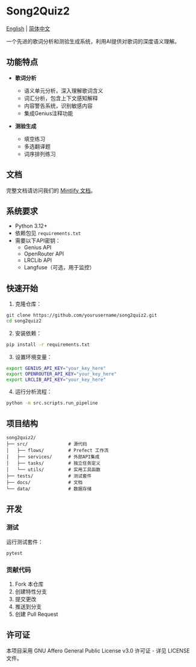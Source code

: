 # Song2Quiz2

[English](README.md) | [简体中文](README.zh-CN.md)

一个先进的歌词分析和测验生成系统，利用AI提供对歌词的深度语义理解。

## 功能特点

- **歌词分析**
  - 语义单元分析，深入理解歌词含义
  - 词汇分析，包含上下文感知解释
  - 内容警告系统，识别敏感内容
  - 集成Genius注释功能

- **测验生成**
  - 填空练习
  - 多选翻译题
  - 词序排列练习

## 文档

完整文档请访问我们的 [Mintlify 文档](./docs/)。

## 系统要求

- Python 3.12+
- 依赖包见 `requirements.txt`
- 需要以下API密钥：
  - Genius API
  - OpenRouter API
  - LRCLib API
  - Langfuse（可选，用于监控）

## 快速开始

1. 克隆仓库：
```bash
git clone https://github.com/yourusername/song2quiz2.git
cd song2quiz2
```

2. 安装依赖：
```bash
pip install -r requirements.txt
```

3. 设置环境变量：
```bash
export GENIUS_API_KEY="your_key_here"
export OPENROUTER_API_KEY="your_key_here"
export LRCLIB_API_KEY="your_key_here"
```

4. 运行分析流程：
```bash
python -m src.scripts.run_pipeline
```

## 项目结构

```
song2quiz2/
├── src/               # 源代码
│   ├── flows/         # Prefect 工作流
│   ├── services/      # 外部API集成
│   ├── tasks/         # 独立任务定义
│   └── utils/         # 实用工具函数
├── tests/             # 测试套件
├── docs/              # 文档
└── data/              # 数据存储
```

## 开发

### 测试

运行测试套件：
```bash
pytest
```

### 贡献代码

1. Fork 本仓库
2. 创建特性分支
3. 提交更改
4. 推送到分支
5. 创建 Pull Request

## 许可证

本项目采用 GNU Affero General Public License v3.0 许可证 - 详见 LICENSE 文件。
